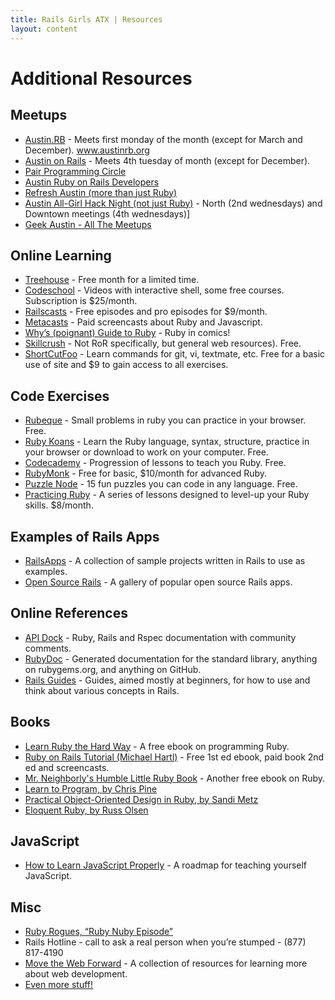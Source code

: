 ```yaml
---
title: Rails Girls ATX | Resources
layout: content
---
```



# Additional Resources

## Meetups

* [Austin.RB](http://www.austinrb.org) - Meets first monday of the month (except for March and December).
www.austinrb.org
* [Austin on Rails](www.austinonrails.org) - Meets 4th tuesday of month (except for December).
* [Pair Programming Circle](http://www.meetup.com/Austin-Pair-Programming-Circle/)
* [Austin Ruby on Rails Developers](http://www.meetup.com/Austin-Ruby-on-Rails/)
* [Refresh Austin (more than just Ruby)](http://www.refreshaustin.org/)
* [Austin All-Girl Hack Night (not just
Ruby)](http://www.meetup.com/Austin-All-Girl-Hack-Night/) - North (2nd wednesdays) and
Downtown meetings (4th wednesdays)]
* [Geek Austin - All The
Meetups](http://geekaustin.org/guide-austin-tech-meetups)


## Online Learning 

* [Treehouse](http://www.teamtreehouse.com) - Free month for a limited time.
* [Codeschool](http://www.codeschool.com) - Videos with interactive shell, some free courses. Subscription is $25/month.
* [Railscasts](http://railscasts.com) - Free episodes and pro episodes for $9/month.
* [Metacasts](http://metacasts.tv) - Paid screencasts about Ruby and Javascript.
* [Why’s (poignant) Guide to Ruby](http://mislav.uniqpath.com/poignant-guide/) - Ruby in comics!
* [Skillcrush](http://skillcrush.com/) - Not RoR specifically, but general web resources). Free.
* [ShortCutFoo](https://www.shortcutfoo.com/) - Learn commands for git, vi, textmate, etc. Free for a basic use of site and $9 to gain access to all exercises.

## Code Exercises

* [Rubeque](http://rubeque.com/problems) - Small problems in ruby you can practice in your browser. Free.
* [Ruby Koans](http://rubykoans.com/ ) - Learn the Ruby language, syntax, structure, practice in your browser or download to work on your computer. Free.
* [Codecademy](http://www.codecademy.com/tracks/ruby) - Progression of lessons to teach you Ruby. Free.
* [RubyMonk](http://rubymonk.com/learning/books/1 ) - Free for basic, $10/month for advanced Ruby.
* [Puzzle Node](http://puzzlenode.com/) - 15 fun puzzles you can code in any language. Free.
* [Practicing Ruby](https://practicingruby.com/) - A series of lessons designed to level-up your Ruby skills. $8/month.

## Examples of Rails Apps

* [RailsApps](https://github.com/RailsApps/) -  A collection of sample projects written in Rails to use as examples.
* [Open Source Rails](http://www.opensourcerails.com/) - A gallery of popular open source Rails apps.

## Online References

* [API Dock](http://www.apidock.com) - Ruby, Rails and Rspec documentation with community comments.
* [RubyDoc](http://rubydoc.info) - Generated documentation for the standard library, anything on rubygems.org, and anything on GitHub.
* [Rails Guides](http://guides.rubyonrails.org) - Guides, aimed mostly at beginners, for how to use and think about various concepts in Rails.

## Books

* [Learn Ruby the Hard Way](http://ruby.learncodethehardway.org/) - A free ebook on programming Ruby.
* [Ruby on Rails Tutorial (Michael Hartl)](http://ruby.railstutorial.org/) - Free 1st ed ebook, paid book 2nd ed and screencasts.
* [Mr. Neighborly's Humble Little Ruby Book](http://www.humblelittlerubybook.com/) - Another free ebook on Ruby.
* [Learn to Program, by Chris Pine](http://www.amazon.com/dp/1934356360) 
* [Practical Object-Oriented Design in Ruby, by Sandi Metz](http://www.amazon.com/dp/0321721330)
* [Eloquent Ruby, by Russ Olsen](http://www.amazon.com/dp/0321584104)

## JavaScript

* [How to Learn JavaScript
  Properly](http://javascriptissexy.com/how-to-learn-javascript-properly/) - A roadmap for teaching yourself JavaScript.

## Misc

* [Ruby Rogues, “Ruby Nuby Episode”](http://rubyrogues.com/090-rr-ruby-nuby-episode/)
* Rails Hotline - call to ask a real person when you’re stumped - (877) 817-4190
* [Move the Web Forward](http://movethewebforward.org/) - A collection of resources for learning more about web development.
* [Even more stuff!](http://clipboard.com/techpeace/boards/learning)

